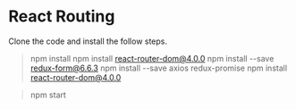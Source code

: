 # React Routing
Clone the code and install the follow steps.

>npm install
>npm install react-router-dom@4.0.0
>npm install --save redux-form@6.6.3
>npm install --save axios redux-promise
>npm install react-router-dom@4.0.0

>npm start
```
